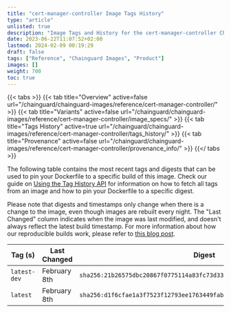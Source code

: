 ```yaml
---
title: "cert-manager-controller Image Tags History"
type: "article"
unlisted: true
description: "Image Tags and History for the cert-manager-controller Chainguard Image"
date: 2023-06-22T11:07:52+02:00
lastmod: 2024-02-09 00:19:29
draft: false
tags: ["Reference", "Chainguard Images", "Product"]
images: []
weight: 700
toc: true
---
```


{{< tabs >}}
{{< tab title="Overview" active=false url="/chainguard/chainguard-images/reference/cert-manager-controller/" >}}
{{< tab title="Variants" active=false url="/chainguard/chainguard-images/reference/cert-manager-controller/image_specs/" >}}
{{< tab title="Tags History" active=true url="/chainguard/chainguard-images/reference/cert-manager-controller/tags_history/" >}}
{{< tab title="Provenance" active=false url="/chainguard/chainguard-images/reference/cert-manager-controller/provenance_info/" >}}
{{</ tabs >}}

The following table contains the most recent tags and digests that can be used to pin your Dockerfile to a specific build of this image. Check our guide on [Using the Tag History API](/chainguard/chainguard-images/using-the-tag-history-api/) for information on how to fetch all tags from an image and how to pin your Dockerfile to a specific digest.

Please note that digests and timestamps only change when there is a change to the image, even though images are rebuilt every night. The "Last Changed" column indicates when the image was last modified, and doesn't always reflect the latest build timestamp. For more information about how our reproducible builds work, please refer to [this blog post](https://www.chainguard.dev/unchained/reproducing-chainguards-reproducible-image-builds).

| Tag (s)       | Last Changed | Digest                                                                    |
|---------------|--------------|---------------------------------------------------------------------------|
|  `latest-dev` | February 8th | `sha256:21b26575dbc20867f0775114a83fc73d33c9a58642aac4807aabdddebb9d94a2` |
|  `latest`     | February 8th | `sha256:d1f6cfae1a3f7523f12793ee1763449fab2442ec3fab0a45815ac78dc677d655` |

